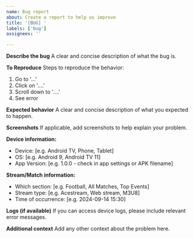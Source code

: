 ```yaml
---
name: Bug report
about: Create a report to help us improve
title: '[BUG] '
labels: ['bug']
assignees: ''

---
```


**Describe the bug**
A clear and concise description of what the bug is.

**To Reproduce**
Steps to reproduce the behavior:
1. Go to '...'
2. Click on '....'
3. Scroll down to '....'
4. See error

**Expected behavior**
A clear and concise description of what you expected to happen.

**Screenshots**
If applicable, add screenshots to help explain your problem.

**Device information:**
 - Device: [e.g. Android TV, Phone, Tablet]
 - OS: [e.g. Android 9, Android TV 11]
 - App Version: [e.g. 1.0.0 - check in app settings or APK filename]

**Stream/Match information:**
 - Which section: [e.g. Football, All Matches, Top Events]
 - Stream type: [e.g. Acestream, Web stream, M3U8]
 - Time of occurrence: [e.g. 2024-09-14 15:30]

**Logs (if available)**
If you can access device logs, please include relevant error messages.

**Additional context**
Add any other context about the problem here.

